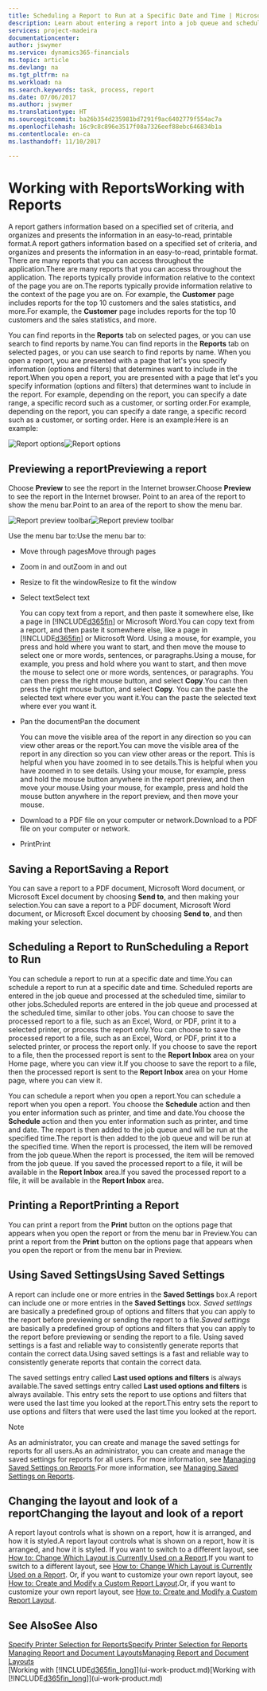 ```yaml
---
title: Scheduling a Report to Run at a Specific Date and Time | Microsoft Docs
description: Learn about entering a report into a job queue and scheduling it to be processed at a specific date and time.
services: project-madeira
documentationcenter: 
author: jswymer
ms.service: dynamics365-financials
ms.topic: article
ms.devlang: na
ms.tgt_pltfrm: na
ms.workload: na
ms.search.keywords: task, process, report
ms.date: 07/06/2017
ms.author: jswymer
ms.translationtype: HT
ms.sourcegitcommit: ba26b354d235981bd7291f9ac6402779f554ac7a
ms.openlocfilehash: 16c9c8c896e3517f08a7326eef88ebc646834b1a
ms.contentlocale: en-ca
ms.lasthandoff: 11/10/2017

---
```

# <a name="working-with-reports"></a><span data-ttu-id="688b1-103">Working with Reports</span><span class="sxs-lookup"><span data-stu-id="688b1-103">Working with Reports</span></span>
<span data-ttu-id="688b1-104">A report gathers information based on a specified set of criteria, and organizes and presents the information in an easy-to-read, printable format.</span><span class="sxs-lookup"><span data-stu-id="688b1-104">A report gathers information based on a specified set of criteria, and organizes and presents the information in an easy-to-read, printable format.</span></span> <span data-ttu-id="688b1-105">There are many reports that you can access throughout the application.</span><span class="sxs-lookup"><span data-stu-id="688b1-105">There are many reports that you can access throughout the application.</span></span> <span data-ttu-id="688b1-106">The reports typically provide information relative to the context of the page you are on.</span><span class="sxs-lookup"><span data-stu-id="688b1-106">The reports typically provide information relative to the context of the page you are on.</span></span> <span data-ttu-id="688b1-107">For example, the **Customer** page includes reports for the top 10 customers and the sales statistics, and more.</span><span class="sxs-lookup"><span data-stu-id="688b1-107">For example, the **Customer** page includes reports for the top 10 customers and the sales statistics, and more.</span></span>

<span data-ttu-id="688b1-108">You can find reports in the **Reports** tab on selected pages, or you can use search to find reports by name.</span><span class="sxs-lookup"><span data-stu-id="688b1-108">You can find reports in the **Reports** tab on selected pages, or you can use search to find reports by name.</span></span> <span data-ttu-id="688b1-109">When you open a report, you are presented with a page that let's you specify information (options and filters) that determines want to include in the report.</span><span class="sxs-lookup"><span data-stu-id="688b1-109">When you open a report, you are presented with a page that let's you specify information (options and filters) that determines want to include in the report.</span></span> <span data-ttu-id="688b1-110">For example, depending on the report, you can specify a date range, a specific record such as a customer, or sorting order.</span><span class="sxs-lookup"><span data-stu-id="688b1-110">For example, depending on the report, you can specify a date range, a specific record such as a customer, or sorting order.</span></span> <span data-ttu-id="688b1-111">Here is an example:</span><span class="sxs-lookup"><span data-stu-id="688b1-111">Here is an example:</span></span>

<span data-ttu-id="688b1-112">![Report options](media/report_options.png "Report options")</span><span class="sxs-lookup"><span data-stu-id="688b1-112">![Report options](media/report_options.png "Report options")</span></span>

## <a name="previewing-a-report"></a><span data-ttu-id="688b1-113">Previewing a report</span><span class="sxs-lookup"><span data-stu-id="688b1-113">Previewing a report</span></span>
<span data-ttu-id="688b1-114">Choose **Preview** to see the report in the Internet browser.</span><span class="sxs-lookup"><span data-stu-id="688b1-114">Choose **Preview** to see the report in the Internet browser.</span></span> <span data-ttu-id="688b1-115">Point to an area of the report to show the menu bar.</span><span class="sxs-lookup"><span data-stu-id="688b1-115">Point to an area of the report to show the menu bar.</span></span>  

<span data-ttu-id="688b1-116">![Report preview toolbar](media/report_viewer.png "Report preview toolbar")</span><span class="sxs-lookup"><span data-stu-id="688b1-116">![Report preview toolbar](media/report_viewer.png "Report preview toolbar")</span></span>

<span data-ttu-id="688b1-117">Use the menu bar to:</span><span class="sxs-lookup"><span data-stu-id="688b1-117">Use the menu bar to:</span></span>

-   <span data-ttu-id="688b1-118">Move through pages</span><span class="sxs-lookup"><span data-stu-id="688b1-118">Move through pages</span></span>
-   <span data-ttu-id="688b1-119">Zoom in and out</span><span class="sxs-lookup"><span data-stu-id="688b1-119">Zoom in and out</span></span>
-   <span data-ttu-id="688b1-120">Resize to fit the window</span><span class="sxs-lookup"><span data-stu-id="688b1-120">Resize to fit the window</span></span>
-   <span data-ttu-id="688b1-121">Select text</span><span class="sxs-lookup"><span data-stu-id="688b1-121">Select text</span></span>

    <span data-ttu-id="688b1-122">You can copy text from a report, and then paste it somewhere else, like a page in [!INCLUDE[d365fin](includes/d365fin_md.md)] or Microsoft Word.</span><span class="sxs-lookup"><span data-stu-id="688b1-122">You can copy text from a report, and then paste it somewhere else, like a page in [!INCLUDE[d365fin](includes/d365fin_md.md)] or Microsoft Word.</span></span>  <span data-ttu-id="688b1-123">Using a mouse, for example, you press and hold where you want to start, and then move the mouse to select one or more words, sentences, or paragraphs.</span><span class="sxs-lookup"><span data-stu-id="688b1-123">Using a mouse, for example, you press and hold where you want to start, and then move the mouse to select one or more words, sentences, or paragraphs.</span></span> <span data-ttu-id="688b1-124">You can then press the right mouse button, and select **Copy**.</span><span class="sxs-lookup"><span data-stu-id="688b1-124">You can then press the right mouse button, and select **Copy**.</span></span> <span data-ttu-id="688b1-125">You can the paste the selected text where ever you want it.</span><span class="sxs-lookup"><span data-stu-id="688b1-125">You can the paste the selected text where ever you want it.</span></span>
-   <span data-ttu-id="688b1-126">Pan the document</span><span class="sxs-lookup"><span data-stu-id="688b1-126">Pan the document</span></span>

    <span data-ttu-id="688b1-127">You can move the visible area of the report in any direction so you can view other areas or the report.</span><span class="sxs-lookup"><span data-stu-id="688b1-127">You can move the visible area of the report in any direction so you can view other areas or the report.</span></span> <span data-ttu-id="688b1-128">This is helpful when you have zoomed in to see details.</span><span class="sxs-lookup"><span data-stu-id="688b1-128">This is helpful when you have zoomed in to see details.</span></span>  <span data-ttu-id="688b1-129">Using your mouse, for example, press and hold the mouse button anywhere in the report preview, and then move your mouse.</span><span class="sxs-lookup"><span data-stu-id="688b1-129">Using your mouse, for example, press and hold the mouse button anywhere in the report preview, and then move your mouse.</span></span>

-   <span data-ttu-id="688b1-130">Download to a PDF file on your computer or network.</span><span class="sxs-lookup"><span data-stu-id="688b1-130">Download to a PDF file on your computer or network.</span></span>
-   <span data-ttu-id="688b1-131">Print</span><span class="sxs-lookup"><span data-stu-id="688b1-131">Print</span></span>


## <a name="saving-a-report"></a><span data-ttu-id="688b1-132">Saving a Report</span><span class="sxs-lookup"><span data-stu-id="688b1-132">Saving a Report</span></span>
<span data-ttu-id="688b1-133">You can save a report to a PDF document, Microsoft Word document, or Microsoft Excel document by choosing **Send to**, and then making your selection.</span><span class="sxs-lookup"><span data-stu-id="688b1-133">You can save a report to a PDF document, Microsoft Word document, or Microsoft Excel document by choosing **Send to**, and then making your selection.</span></span>

## <a name="ScheduleReport"></a> <span data-ttu-id="688b1-134">Scheduling a Report to Run</span><span class="sxs-lookup"><span data-stu-id="688b1-134">Scheduling a Report to Run</span></span>
<span data-ttu-id="688b1-135">You can schedule a report to run at a specific date and time.</span><span class="sxs-lookup"><span data-stu-id="688b1-135">You can schedule a report to run at a specific date and time.</span></span> <span data-ttu-id="688b1-136">Scheduled reports are entered in the job queue and processed at the scheduled time, similar to other jobs.</span><span class="sxs-lookup"><span data-stu-id="688b1-136">Scheduled reports are entered in the job queue and processed at the scheduled time, similar to other jobs.</span></span> <span data-ttu-id="688b1-137">You can choose to save the processed report to a file, such as an Excel, Word, or PDF, print it to a selected printer, or process the report only.</span><span class="sxs-lookup"><span data-stu-id="688b1-137">You can choose to save the processed report to a file, such as an Excel, Word, or PDF, print it to a selected printer, or process the report only.</span></span> <span data-ttu-id="688b1-138">If you choose to save the report to a file, then the processed report is sent to the **Report Inbox** area on your Home page, where you can view it.</span><span class="sxs-lookup"><span data-stu-id="688b1-138">If you choose to save the report to a file, then the processed report is sent to the **Report Inbox** area on your Home page, where you can view it.</span></span>

<span data-ttu-id="688b1-139">You can schedule a report when you open a report.</span><span class="sxs-lookup"><span data-stu-id="688b1-139">You can schedule a report when you open a report.</span></span> <span data-ttu-id="688b1-140">You choose the **Schedule** action and then you enter information such as printer, and time and date.</span><span class="sxs-lookup"><span data-stu-id="688b1-140">You choose the **Schedule** action and then you enter information such as printer, and time and date.</span></span> <span data-ttu-id="688b1-141">The report is then added to the job queue and will be run at the specified time.</span><span class="sxs-lookup"><span data-stu-id="688b1-141">The report is then added to the job queue and will be run at the specified time.</span></span> <span data-ttu-id="688b1-142">When the report is processed, the item will be removed from the job queue.</span><span class="sxs-lookup"><span data-stu-id="688b1-142">When the report is processed, the item will be removed from the job queue.</span></span> <span data-ttu-id="688b1-143">If you saved the processed report to a file, it will be available in the **Report Inbox** area.</span><span class="sxs-lookup"><span data-stu-id="688b1-143">If you saved the processed report to a file, it will be available in the **Report Inbox** area.</span></span>

## <a name="PrintReport"></a><span data-ttu-id="688b1-144">Printing a Report</span><span class="sxs-lookup"><span data-stu-id="688b1-144">Printing a Report</span></span>
<span data-ttu-id="688b1-145">You can print a report from the **Print** button on the options page that appears when you open the report or from the menu bar in Preview.</span><span class="sxs-lookup"><span data-stu-id="688b1-145">You can print a report from the **Print** button on the options page that appears when you open the report or from the menu bar in Preview.</span></span>

## <a name="using-saved-settings"></a><span data-ttu-id="688b1-146">Using Saved Settings</span><span class="sxs-lookup"><span data-stu-id="688b1-146">Using Saved Settings</span></span>
<span data-ttu-id="688b1-147">A report can include one or more entries in the **Saved Settings** box.</span><span class="sxs-lookup"><span data-stu-id="688b1-147">A report can include one or more entries in the **Saved Settings** box.</span></span> <span data-ttu-id="688b1-148">*Saved settings* are basically a predefined group of options and filters that you can apply to the report before previewing or sending the report to a file.</span><span class="sxs-lookup"><span data-stu-id="688b1-148">*Saved settings* are basically a predefined group of options and filters that you can apply to the report before previewing or sending the report to a file.</span></span> <span data-ttu-id="688b1-149">Using saved settings is a fast and reliable way to consistently generate reports that contain the correct data.</span><span class="sxs-lookup"><span data-stu-id="688b1-149">Using saved settings is a fast and reliable way to consistently generate reports that contain the correct data.</span></span>

<span data-ttu-id="688b1-150">The saved settings entry called **Last used options and filters** is always available.</span><span class="sxs-lookup"><span data-stu-id="688b1-150">The saved settings entry called **Last used options and filters** is always available.</span></span> <span data-ttu-id="688b1-151">This entry sets the report to use options and filters that were used the last time you looked at the report.</span><span class="sxs-lookup"><span data-stu-id="688b1-151">This entry sets the report to use options and filters that were used the last time you looked at the report.</span></span>

>[!NOTE]
><span data-ttu-id="688b1-152">As an administrator, you can create and manage the saved settings for reports for all users.</span><span class="sxs-lookup"><span data-stu-id="688b1-152">As an administrator, you can create and manage the saved settings for reports for all users.</span></span> <span data-ttu-id="688b1-153">For more information, see [Managing Saved Settings on Reports](reports-saving-reusing-settings.md).</span><span class="sxs-lookup"><span data-stu-id="688b1-153">For more information, see [Managing Saved Settings on Reports](reports-saving-reusing-settings.md).</span></span>

## <a name="changing-the-layout-and-look-of-a-report"></a><span data-ttu-id="688b1-154">Changing the layout and look of a report</span><span class="sxs-lookup"><span data-stu-id="688b1-154">Changing the layout and look of a report</span></span>
<span data-ttu-id="688b1-155">A report layout controls what is shown on a report, how it is arranged, and how it is styled.</span><span class="sxs-lookup"><span data-stu-id="688b1-155">A report layout controls what is shown on a report, how it is arranged, and how it is styled.</span></span> <span data-ttu-id="688b1-156">If you want to switch to a different layout, see [How to: Change Which Layout is Currently Used on a Report](ui-how-change-layout-currently-used-report.md).</span><span class="sxs-lookup"><span data-stu-id="688b1-156">If you want to switch to a different layout, see [How to: Change Which Layout is Currently Used on a Report](ui-how-change-layout-currently-used-report.md).</span></span> <span data-ttu-id="688b1-157">Or, if you want to customize your own report layout, see [How to: Create and Modify a Custom Report Layout](ui-how-create-custom-report-layout.md).</span><span class="sxs-lookup"><span data-stu-id="688b1-157">Or, if you want to customize your own report layout, see [How to: Create and Modify a Custom Report Layout](ui-how-create-custom-report-layout.md).</span></span>

## <a name="see-also"></a><span data-ttu-id="688b1-158">See Also</span><span class="sxs-lookup"><span data-stu-id="688b1-158">See Also</span></span>
[<span data-ttu-id="688b1-159">Specify Printer Selection for Reports</span><span class="sxs-lookup"><span data-stu-id="688b1-159">Specify Printer Selection for Reports</span></span>](ui-specify-printer-selection-reports.md)  
[<span data-ttu-id="688b1-160">Managing Report and Document Layouts</span><span class="sxs-lookup"><span data-stu-id="688b1-160">Managing Report and Document Layouts</span></span>](ui-manage-report-layouts.md)  
<span data-ttu-id="688b1-161">[Working with [!INCLUDE[d365fin_long](includes/d365fin_long_md.md)]](ui-work-product.md)</span><span class="sxs-lookup"><span data-stu-id="688b1-161">[Working with [!INCLUDE[d365fin_long](includes/d365fin_long_md.md)]](ui-work-product.md)</span></span>

